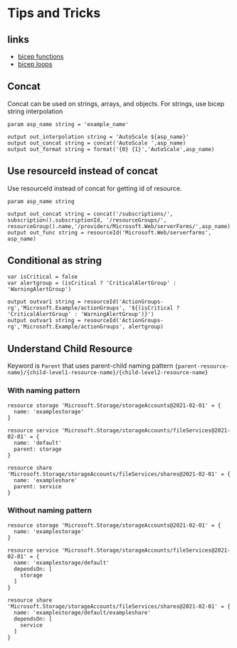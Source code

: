 
# Tips and Tricks

## links
- [bicep functions](https://learn.microsoft.com/en-us/azure/azure-resource-manager/bicep/bicep-functions)
- [bicep loops](https://learn.microsoft.com/en-us/azure/azure-resource-manager/bicep/loops)

## Concat
Concat can be used on strings, arrays, and objects. For strings, use bicep string interpolation
```bicep
param asp_name string = 'example_name'

output out_interpolation string = 'AutoScale ${asp_name}'
output out_concat string = concat('AutoScale ',asp_name) 
output out_format string = format('{0} {1}','AutoScale',asp_name) 
```

## Use resourceId instead of concat
Use resourceId instead of concat for getting id of resource.
```bicep
param asp_name string

output out_concat string = concat('/subscriptions/', subscription().subscriptionId, '/resourceGroups/', resourceGroup().name,'/providers/Microsoft.Web/serverFarms/',asp_name)
output out_func string = resourceId('Microsoft.Web/serverfarms', asp_name)
```


## Conditional as string
```bicep
var isCritical = false
var alertgroup = (isCritical ? 'CriticalAlertGroup' : 'WarningAlertGroup')

output outvar1 string = resourceId('ActionGroups-rg','Microsoft.Example/actionGroups', '${(isCritical ? 'CriticalAlertGroup' : 'WarningAlertGroup')}')
output outvar1 string = resourceId('ActionGroups-rg','Microsoft.Example/actionGroups', alertgroup)
```

## Understand Child Resource
Keyword is `Parent` that uses parent-child naming pattern `{parent-resource-name}/{child-level1-resource-name}/{child-level2-resource-name}`

### With naming pattern
```bicep
resource storage 'Microsoft.Storage/storageAccounts@2021-02-01' = {
  name: 'examplestorage'
}

resource service 'Microsoft.Storage/storageAccounts/fileServices@2021-02-01' = {
  name: 'default'
  parent: storage
}

resource share 'Microsoft.Storage/storageAccounts/fileServices/shares@2021-02-01' = {
  name: 'exampleshare'
  parent: service
}
```

### Without naming pattern
```bicep
resource storage 'Microsoft.Storage/storageAccounts@2021-02-01' = {
  name: 'examplestorage'
}

resource service 'Microsoft.Storage/storageAccounts/fileServices@2021-02-01' = {
  name: 'examplestorage/default'
  dependsOn: [
    storage
  ]
}

resource share 'Microsoft.Storage/storageAccounts/fileServices/shares@2021-02-01' = {
  name: 'examplestorage/default/exampleshare'
  dependsOn: [
    service
  ]
}
```

